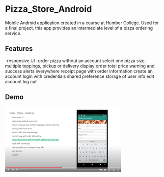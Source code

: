 # Pizza_Store_Android
Mobile Android application created in a course at Humber College. Used for a final project, this app provides an intermediate level of a pizza ordering service.

## Features
-responsive UI
-order pizza without an account
select one pizza size, multiple toppings, pickup or delivery
display order total price
warning and success alerts everywhere
receipt page with order information
create an account
login with credentials
shared preference storage of user info
edit account
log out

## Demo
[<img alt="youtube link to watch demo" width="75%" src="pizzaStoreThumbnail.png" />](https://www.youtube.com/watch?v=cvNTddy40i0)




